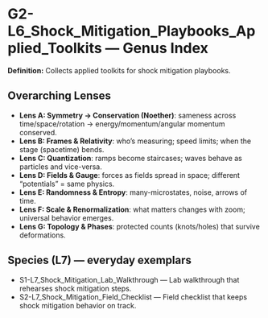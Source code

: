 # G2-L6_Shock_Mitigation_Playbooks_Applied_Toolkits — Genus Index
**Definition:** Collects applied toolkits for shock mitigation playbooks.

## Overarching Lenses

- **Lens A: Symmetry -> Conservation (Noether)**: sameness across time/space/rotation → energy/momentum/angular momentum conserved.
- **Lens B: Frames & Relativity**: who’s measuring; speed limits; when the stage (spacetime) bends.
- **Lens C: Quantization**: ramps become staircases; waves behave as particles and vice-versa.
- **Lens D: Fields & Gauge**: forces as fields spread in space; different “potentials” = same physics.
- **Lens E: Randomness & Entropy**: many-microstates, noise, arrows of time.
- **Lens F: Scale & Renormalization**: what matters changes with zoom; universal behavior emerges.
- **Lens G: Topology & Phases**: protected counts (knots/holes) that survive deformations.

## Species (L7) — everyday exemplars

- S1-L7_Shock_Mitigation_Lab_Walkthrough — Lab walkthrough that rehearses shock mitigation steps.
- S2-L7_Shock_Mitigation_Field_Checklist — Field checklist that keeps shock mitigation behavior on track.
